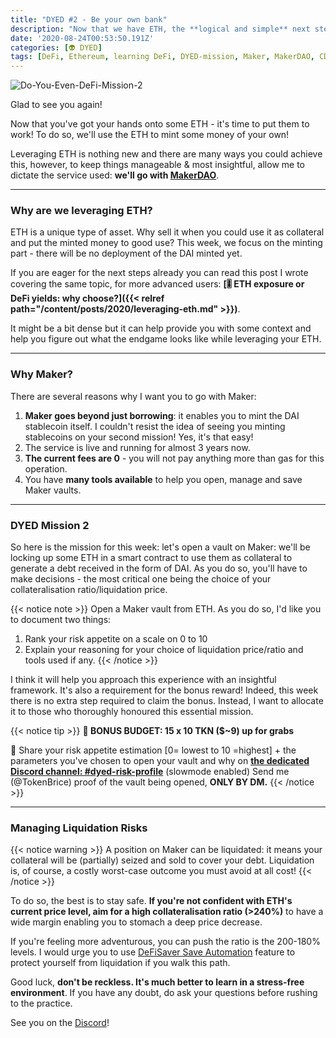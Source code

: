 ```yaml
---
title: "DYED #2 - Be your own bank"
description: "Now that we have ETH, the **logical and simple** next step is to become our own bank. You've read it right, now let's get to work!"
date: '2020-08-24T00:53:50.191Z'
categories: [👽 DYED]
tags: [DeFi, Ethereum, learning DeFi, DYED-mission, Maker, MakerDAO, CDP, Vault, Mint DAI]
---
```


![Do-You-Even-DeFi-Mission-2](/img/others/dyed/DYED2.png)

Glad to see you again!

Now that you've got your hands onto some ETH - it's time to put them to work! To do so, we'll use the ETH to mint some money of your own!

Leveraging ETH is nothing new and there are many ways you could achieve this, however, to keep things manageable & most insightful, allow me to dictate the service used: **we'll go with [MakerDAO](https://oasis.app/)**.

---

### Why are we leveraging ETH?

ETH is a unique type of asset. Why sell it when you could use it as collateral and put the minted money to good use? This week, we focus on the minting part - there will be no deployment of the DAI minted yet.

If you are eager for the next steps already you can read this post I wrote covering the same topic, for more advanced users: 
**[🎚 ETH exposure or DeFi yields: why choose?]({{< relref path="/content/posts/2020/leveraging-eth.md" >}})**.

It might be a bit dense but it can help provide you with some context and help you figure out what the endgame looks like while leveraging your ETH.

---

### Why Maker?

There are several reasons why I want you to go with Maker:
1. **Maker goes beyond just borrowing**: it enables you to mint the DAI stablecoin itself. I couldn't resist the idea of seeing you minting stablecoins on your second mission! Yes, it's that easy!
2. The service is live and running for almost 3 years now.
3. **The current fees are 0** - you will not pay anything more than gas for this operation.
4. You have **many tools available** to help you open, manage and save Maker vaults.

---

### DYED Mission 2

So here is the mission for this week: let's open a vault on Maker: we'll be locking up some ETH in a smart contract to use them as collateral to generate a debt received in the form of DAI. As you do so, you'll have to make decisions - the most critical one being the choice of your collateralisation ratio/liquidation price. 

{{< notice note >}}
Open a Maker vault from ETH. As you do so, I'd like you to document two things:
1. Rank your risk appetite on a scale on 0 to 10
2. Explain your reasoning for your choice of liquidation price/ratio and tools used if any.
{{< /notice >}}

I think it will help you approach this experience with an insightful framework. It's also a requirement for the bonus reward! Indeed, this week there is no extra step required to claim the bonus. Instead, I want to allocate it to those who thoroughly honoured this essential mission.

{{< notice tip >}}
**💸 BONUS BUDGET: 15 x 10 TKN ($~9) up for grabs**

🎯 Share your risk appetite estimation [0= lowest to 10 =highest] + the parameters you've chosen to open your vault and why on **[the dedicated Discord channel: #dyed-risk-profile](https://discord.gg/tsZgqQ9)** (slowmode enabled)
Send me (@TokenBrice) proof of the vault being opened, **ONLY BY DM.** 
{{< /notice >}}

---

### Managing Liquidation Risks

{{< notice warning >}}
A position on Maker can be liquidated: it means your collateral will be (partially) seized and sold to cover your debt. Liquidation is, of course, a costly worst-case outcome you must avoid at all cost!
{{< /notice >}}

To do so, the best is to stay safe. **If you're not confident with ETH's current price level, aim for a high collateralisation ratio (>240%)** to have a wide margin enabling you to stomach a deep price decrease. 

If you're feeling more adventurous, you can push the ratio is the 200-180% levels. I would urge you to use [DeFiSaver Save Automation](https://defisaver.com/) feature to protect yourself from liquidation if you walk this path.

Good luck, **don't be reckless. It's much better to learn in a stress-free environment**. If you have any doubt, do ask your questions before rushing to the practice.

See you on the [Discord](https://discord.gg/ZW8WRzX)!
